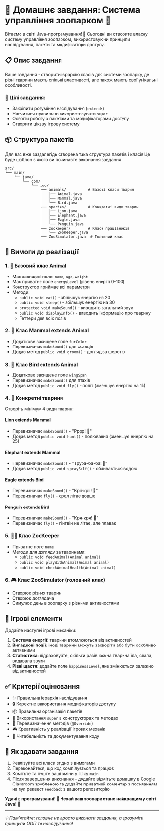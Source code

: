 # 🦁 Домашнє завдання: Система управління зоопарком 🐘

Вітаємо в світі Java-програмування! 🎉 Сьогодні ви створите власну систему управління зоопарком, використовуючи принципи наслідування, пакети та модифікатори доступу.

## 📋 Опис завдання

Ваше завдання - створити ієрархію класів для системи зоопарку, де різні тварини мають спільні властивості, але також мають свої унікальні особливості.

### 🎯 Цілі завдання:
- Закріпити розуміння наслідування (`extends`)
- Навчитися правильно використовувати `super`
- Освоїти роботу з пакетами та модифікаторами доступу
- Створити цікаву ігрову систему

## 📦 Структура пакетів

Для вас вже заздалегідь створена така структура пакетів і класів
Це буде шаблон з якого ви починаєте виконання завдання
```
src/
└── main/
    └── java/
        └── com/
            └── zoo/
                ├── animals/          # Базові класи тварин
                │   ├── Animal.java
                │   ├── Mammal.java
                │   └── Bird.java
                ├── species/          # Конкретні види тварин
                │   ├── Lion.java
                │   ├── Elephant.java
                │   ├── Eagle.java
                │   └── Penguin.java
                ├── zookeeper/        # Класи працівників
                │   └── ZooKeeper.java
                └── ZooSimulator.java  # Головний клас
```

## 📝 Вимоги до реалізації

### 1. 🐾 Базовий клас Animal
- Має захищені поля: `name`, `age`, `weight`
- Має приватне поле `energyLevel` (рівень енергії 0-100)
- Конструктор приймає всі параметри
- Методи:
    - `public void eat()` - збільшує енергію на 20
    - `public void sleep()` - збільшує енергію на 30
    - `protected void makeSound()` - виводить загальний звук
    - `public void displayInfo()` - виводить інформацію про тварину
    - Геттери для всіх полів

### 2. 🦌 Клас Mammal extends Animal
- Додаткове захищене поле `furColor`
- Перевизначає `makeSound()` для ссавців
- Додає метод `public void groom()` - догляд за шерстю

### 3. 🦅 Клас Bird extends Animal
- Додаткове захищене поле `wingSpan`
- Перевизначає `makeSound()` для птахів
- Додає метод `public void fly()` - політ (зменшує енергію на 15)

### 4. 🦁 Конкретні тварини
Створіть мінімум 4 види тварин:

#### Lion extends Mammal
- Перевизначає `makeSound()` - "Рррр! 🦁"
- Додає метод `public void hunt()` - полювання (зменшує енергію на 25)

#### Elephant extends Mammal
- Перевизначає `makeSound()` - "Труба-ба-ба! 🐘"
- Додає метод `public void spraySelf()` - обливається водою

#### Eagle extends Bird
- Перевизначає `makeSound()` - "Кріі-кріі! 🦅"
- Перевизначає `fly()` - орел літає довше

#### Penguin extends Bird
- Перевизначає `makeSound()` - "Кря-кря! 🐧"
- Перевизначає `fly()` - пінгвін не літає, але плаває

### 5. 👨‍🔬 Клас ZooKeeper
- Приватне поле `name`
- Методи для догляду за тваринами:
    - `public void feedAnimal(Animal animal)`
    - `public void playWithAnimal(Animal animal)`
    - `public void checkAnimalHealth(Animal animal)`

### 6. 🎮 Клас ZooSimulator (головний клас)
- Створює різних тварин
- Створює доглядача
- Симулює день в зоопарку з різними активностями

## 🎲 Ігрові елементи

Додайте наступні ігрові механіки:

1. **Система енергії**: тварини втомлюються від активностей
2. **Випадкові події**: іноді тварини можуть захворіти або бути особливо активними
3. **Статистика**: підраховуйте, скільки разів кожна тварина їла, спала, видавала звуки
4. **Рівні щастя**: додайте поле `happinessLevel`, яке змінюється залежно від активностей

## ✅ Критерії оцінювання

- ✨ Правильна ієрархія наслідування
- 🔒 Коректне використання модифікаторів доступу
- 📦 Правильна організація пакетів
- 🔄 Використання `super` в конструкторах та методах
- 🎯 Перевизначення методів (`@Override`)
- 🎮 Креативність у реалізації ігрових механік
- 📖 Читабельність та документування коду


## 🤝 Як здавати завдання

1. Реалізуйте всі класи згідно з вимогами
2. Переконайтеся, що код компілується та працює
3. Комітьте та пуште ваші зміни у гілку `main`
4. Після завершення виконання - додайте відмітьте домашку в Google Classroom зробленою та додайте приватний коментар з посиланням на пул реквест `Feedback` з вашого репозиторію

**Удачі в програмуванні! 🌟 Нехай ваш зоопарк стане найкращим у світі Java! 🎊**

---
*💡 Пам'ятайте: головне не просто виконати завдання, а зрозуміти принципи ООП та наслідування!*